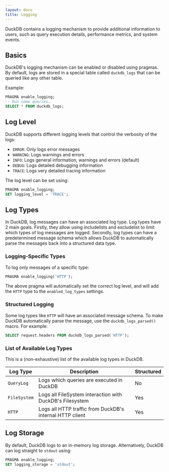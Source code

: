 ```yaml
---
layout: docu
title: Logging
---
```


DuckDB contains a logging mechanism to provide additional information to users, such as query execution details,
performance metrics, and system events.

## Basics

DuckDB's logging mechanism can be enabled or disabled using pragmas. By default, logs are stored in a special table
called `duckdb_logs` that can be queried like any other table.

Example:

```sql
PRAGMA enable_logging;
-- Run some queries..
SELECT * FROM duckdb_logs;
```

## Log Level

DuckDB supports different logging levels that control the verbosity of the logs:

* `ERROR`: Only logs error messages
* `WARNING`: Logs warnings and errors
* `INFO`: Logs general information, warnings and errors (default)
* `DEBUG`: Logs detailed debugging information
* `TRACE`: Logs very detailed tracing information

The log level can be set using:

```sql
PRAGMA enable_logging;
SET logging_level = 'TRACE';
```

## Log Types

In DuckDB, log messages can have an associated log type. Log types have 2 main goals. Firstly, they allow using includelists and excludelist to limit which types of log messages are logged. Secondly, log types can have a predetermined message schema which allows DuckDB to automatically parse the messages back into a structured data type.

### Logging-Specific Types

To log only messages of a specific type:

```sql
PRAGMA enable_logging('HTTP');
```

The above pragma will automatically set the correct log level, and will add the `HTTP` type to the `enabled_log_types` settings.

### Structured Logging

Some log types like `HTTP` will have an associated message schema. To make DuckDB automatically parse the message, use the `duckdb_logs_parsed()` macro. For example:

```sql
SELECT request.headers FROM duckdb_logs_parsed('HTTP');
```

### List of Available Log Types

This is a (non-exhaustive) list of the available log types in DuckDB.

| Log Type     | Description                                              | Structured |
|--------------|----------------------------------------------------------|------------|
| `QueryLog`   | Logs which queries are executed in DuckDB                | No         |
| `FileSystem` | Logs all FileSystem interaction with DuckDB's Filesystem | Yes        |
| `HTTP`       | Logs all HTTP traffic from DuckDB's internal HTTP client | Yes        |

## Log Storage

By default, DuckDB logs to an in-memory log storage. Alternatively, DuckDB can log straight to `stdout` using:

```sql
PRAGMA enable_logging;
SET logging_storage = 'stdout';
```
